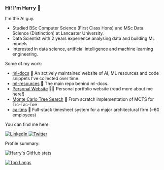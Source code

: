 ### Hi! I'm Harry 👋

I'm the AI guy.

- Studied BSc Computer Science (First Class Hons) and MSc Data Science (Distinction) at Lancaster University.
- Data Scientist with 2 years experience analysing data and building ML models.
- Interested in data science, artificial intelligence and machine learning engineering.

Some of my work:

- [ml-docs](https://harrybaines.github.io/MLDocs/) 📃 An actively maintained website of AI, ML resources and code snippets I've collected over time.
- [ml-resources](https://github.com/harrybaines/ml-resources) 📙 The main repo behind ml-docs.
- [Personal Website](https://github.com/harrybaines/Portfolio-Website) 👨‍💻 Personal portfolio website (read more about me here!)
- [Monte Carlo Tree Search](https://github.com/harrybaines/MCTS-TTTAI) 🔎 From scratch implementation of MCTS for Tic-Tac-Toe
- [ca-tms](https://www.ca-tms.com/) 📝 Full-stack timesheet system for a major architectural firm (~60 employees)

You can find me here:

<p> 
  <a href="https://www.linkedin.com/in/harry-baines-400609137/" target="_blank">
    <img alt="LinkedIn" src="https://img.shields.io/badge/linkedin-%230077B5.svg?&style=for-the-badge&logo=linkedin&logoColor=white" />
  </a> 
  <a href="https://twitter.com/harryb0905" target="_blank">
    <img alt="Twitter" src="https://img.shields.io/badge/Twitter-1DA1F2?style=for-the-badge&logo=twitter&logoColor=white" />
  </a> 
</p>

Profile summary:

![Harry's GitHub stats](https://github-readme-stats.vercel.app/api?username=harrybaines&show_icons=true)

[![Top Langs](https://github-readme-stats.vercel.app/api/top-langs/?username=harrybaines&layout=compact)](https://github.com/harrybaines/github-readme-stats)